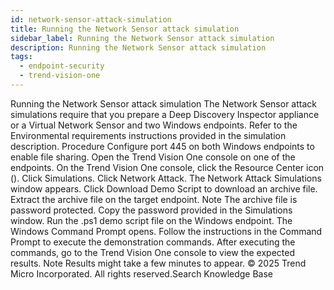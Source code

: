 ```yaml
---
id: network-sensor-attack-simulation
title: Running the Network Sensor attack simulation
sidebar_label: Running the Network Sensor attack simulation
description: Running the Network Sensor attack simulation
tags:
  - endpoint-security
  - trend-vision-one
---
```


 Running the Network Sensor attack simulation The Network Sensor attack simulations require that you prepare a Deep Discovery Inspector appliance or a Virtual Network Sensor and two Windows endpoints. Refer to the Environmental requirements instructions provided in the simulation description. Procedure Configure port 445 on both Windows endpoints to enable file sharing. Open the Trend Vision One console on one of the endpoints. On the Trend Vision One console, click the Resource Center icon (). Click Simulations. Click Network Attack. The Network Attack Simulations window appears. Click Download Demo Script to download an archive file. Extract the archive file on the target endpoint. Note The archive file is password protected. Copy the password provided in the Simulations window. Run the .ps1 demo script file on the Windows endpoint. The Windows Command Prompt opens. Follow the instructions in the Command Prompt to execute the demonstration commands. After executing the commands, go to the Trend Vision One console to view the expected results. Note Results might take a few minutes to appear. © 2025 Trend Micro Incorporated. All rights reserved.Search Knowledge Base